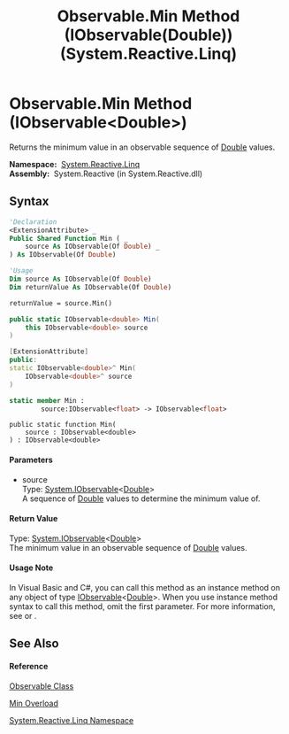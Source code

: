 ﻿---
title: Observable.Min Method (IObservable(Double)) (System.Reactive.Linq)
TOCTitle: Min Method (IObservable(Double))
ms:assetid: M:System.Reactive.Linq.Observable.Min(System.IObservable{System.Double})
ms:mtpsurl: https://msdn.microsoft.com/en-us/library/system.reactive.linq.observable.min(v=VS.103)
ms:contentKeyID: 36068412
ms.date: 06/28/2011
mtps_version: v=VS.103
dev_langs:
- vb
- csharp
- c++
- fsharp
- jscript
---

# Observable.Min Method (IObservable\<Double\>)

Returns the minimum value in an observable sequence of [Double](https://msdn.microsoft.com/en-us/library/643eft0t) values.

**Namespace:**  [System.Reactive.Linq](hh211929\(v=vs.103\).md)  
**Assembly:**  System.Reactive (in System.Reactive.dll)

## Syntax

``` vb
'Declaration
<ExtensionAttribute> _
Public Shared Function Min ( _
    source As IObservable(Of Double) _
) As IObservable(Of Double)
```

``` vb
'Usage
Dim source As IObservable(Of Double)
Dim returnValue As IObservable(Of Double)

returnValue = source.Min()
```

``` csharp
public static IObservable<double> Min(
    this IObservable<double> source
)
```

``` c++
[ExtensionAttribute]
public:
static IObservable<double>^ Min(
    IObservable<double>^ source
)
```

``` fsharp
static member Min : 
        source:IObservable<float> -> IObservable<float> 
```

``` jscript
public static function Min(
    source : IObservable<double>
) : IObservable<double>
```

#### Parameters

  - source  
    Type: [System.IObservable](https://msdn.microsoft.com/en-us/library/Dd990377)\<[Double](https://msdn.microsoft.com/en-us/library/643eft0t)\>  
    A sequence of [Double](https://msdn.microsoft.com/en-us/library/643eft0t) values to determine the minimum value of.  

#### Return Value

Type: [System.IObservable](https://msdn.microsoft.com/en-us/library/Dd990377)\<[Double](https://msdn.microsoft.com/en-us/library/643eft0t)\>  
The minimum value in an observable sequence of [Double](https://msdn.microsoft.com/en-us/library/643eft0t) values.  

#### Usage Note

In Visual Basic and C\#, you can call this method as an instance method on any object of type [IObservable](https://msdn.microsoft.com/en-us/library/Dd990377)\<[Double](https://msdn.microsoft.com/en-us/library/643eft0t)\>. When you use instance method syntax to call this method, omit the first parameter. For more information, see [](https://msdn.microsoft.com/en-us/library/Bb384936) or [](https://msdn.microsoft.com/en-us/library/Bb383977).

## See Also

#### Reference

[Observable Class](hh244252\(v=vs.103\).md)

[Min Overload](hh229673\(v=vs.103\).md)

[System.Reactive.Linq Namespace](hh211929\(v=vs.103\).md)

